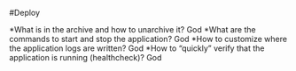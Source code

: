 #Deploy

*What is in the archive and how to unarchive it? God
*What are the commands to start and stop the application? God
*How to customize where the application logs are written? God
*How to “quickly” verify that the application is running (healthcheck)? God